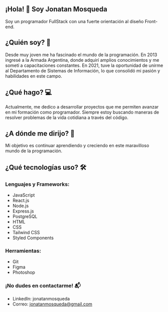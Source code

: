 ## ¡Hola! 👋 Soy Jonatan Mosqueda
Soy un programador FullStack con una fuerte orientación al diseño Front-end.

## ¿Quién soy? 🤔
Desde muy joven me ha fascinado el mundo de la programación. En 2013 ingresé a la Armada Argentina, donde adquirí amplios conocimientos y me sometí a capacitaciones constantes. En 2021, tuve la oportunidad de unirme al Departamento de Sistemas de Información, lo que consolidó mi pasión y habilidades en este campo.

## ¿Qué hago? 💻
Actualmente, me dedico a desarrollar proyectos que me permiten avanzar en mi formación como programador. Siempre estoy buscando maneras de resolver problemas de la vida cotidiana a través del código.

## ¿A dónde me dirijo? 🚀
Mi objetivo es continuar aprendiendo y creciendo en este maravilloso mundo de la programación.

## ¿Qué tecnologías uso? 🛠️
### Lenguajes y Frameworks:
- JavaScript
- React.js
- Node.js
- Express.js
- PostgreSQL
- HTML
- CSS
- Tailwind CSS
- Styled Components

### Herramientas:
- Git
- Figma
- Photoshop

### ¡No dudes en contactarme! 📬
- LinkedIn: jonatanmosqueda
- Correo: jonatanmosqueda@gmail.com


<!--
**Jongabee/Jongabee** is a ✨ _special_ ✨ repository because its `README.md` (this file) appears on your GitHub profile.

Here are some ideas to get you started:

- 🔭 I’m currently working on ...
- 🌱 I’m currently learning ...
- 👯 I’m looking to collaborate on ...
- 🤔 I’m looking for help with ...
- 💬 Ask me about ...
- 📫 How to reach me: ...
- 😄 Pronouns: ...
- ⚡ Fun fact: ...
-->
